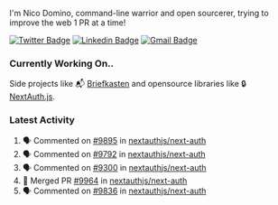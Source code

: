 
I'm Nico Domino, command-line warrior and open sourcerer, trying to improve the web 1 PR at a time!

[![Twitter Badge](https://img.shields.io/badge/-@ndom91-1ca0f1?style=flat-square&labelColor=1ca0f1&logo=twitter&logoColor=white&link=https://twitter.com/ndom91)](https://twitter.com/ndom91) [![Linkedin Badge](https://img.shields.io/badge/-ndom91-blue?style=flat-square&logo=Linkedin&logoColor=white&link=https://www.linkedin.com/in/ndom91/)](https://www.linkedin.com/in/ndom91/) [![Gmail Badge](https://img.shields.io/badge/-yo@ndo.dev-c14438?style=flat-square&logo=mail.ru&logoColor=white&link=mailto:yo@ndo.dev)](mailto:yo@ndo.dev)

### Currently Working On..

Side projects like 📬 [Briefkasten](https://briefkastenhq.com) and opensource libraries like 🔒 [NextAuth.js](https://github.com/nextauthjs/next-auth).

<!--START_SECTION_PROFILE_VIEWS:readme-info-->
<!--END_SECTION_PROFILE_VIEWS:readme-info-->

<!--START_SECTION_DAILY_COMMIT:readme-info-->
<!--END_SECTION_DAILY_COMMIT:readme-info-->

<!--START_SECTION_WEEKLY_COMMIT:readme-info-->
<!--END_SECTION_WEEKLY_COMMIT:readme-info-->

### Latest Activity

<!--START_SECTION:activity-->
1. 🗣 Commented on [#9895](https://github.com/nextauthjs/next-auth/pull/9895#issuecomment-1934956138) in [nextauthjs/next-auth](https://github.com/nextauthjs/next-auth)
2. 🗣 Commented on [#9792](https://github.com/nextauthjs/next-auth/pull/9792#issuecomment-1934943934) in [nextauthjs/next-auth](https://github.com/nextauthjs/next-auth)
3. 🗣 Commented on [#9300](https://github.com/nextauthjs/next-auth/issues/9300#issuecomment-1934747314) in [nextauthjs/next-auth](https://github.com/nextauthjs/next-auth)
4. 🎉 Merged PR [#9964](https://github.com/nextauthjs/next-auth/pull/9964) in [nextauthjs/next-auth](https://github.com/nextauthjs/next-auth)
5. 🗣 Commented on [#9836](https://github.com/nextauthjs/next-auth/issues/9836#issuecomment-1934714076) in [nextauthjs/next-auth](https://github.com/nextauthjs/next-auth)
<!--END_SECTION:activity-->
